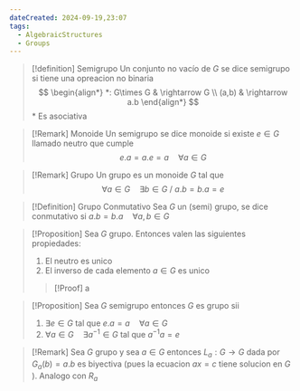 ```yaml
---
dateCreated: 2024-09-19,23:07
tags:
  - AlgebraicStructures
  - Groups
---
```

> [!definition] Semigrupo
>Un conjunto no vacío de $G$ se dice semigrupo si tiene una opreacion no binaria
>$$ \begin{align*} *: G\times G & \rightarrow G \\
>(a,b) & \rightarrow a.b \end{align*} $$
>$*$ Es asociativa


>[!Remark] Monoide
>Un semigrupo se dice monoide si existe $e\in G$ llamado neutro que cumple $$e.a=a.e=a\quad\forall a\in G$$

>[!Remark] Grupo
>Un grupo es un monoide $G$ tal que $$\forall a\in G\quad\exists b\in G \ / \ a.b=b.a=e $$

>[!Definition] Grupo Conmutativo
> Sea $G$ un (semi) grupo, se dice conmutativo si $a.b=b.a \quad\forall a,b\in G$

>[!Proposition]
>Sea $G$ grupo. Entonces valen las siguientes propiedades:
>1. El neutro es unico
>2. El inverso de cada elemento $a\in G$ es unico
>>[!Proof]
>>a

>[!Proposition]
>Sea $G$ semigrupo entonces $G$ es grupo sii 
>1. $\exists e\in G$ tal que $e.a=a\quad \forall a\in G$
>2. $\forall a\in G\quad\exists a^{-1}\in G$ tal que $a^{-1}a=e$

>[!Remark]
>Sea $G$ grupo y sea $a\in G$ entonces $L_{a}:G\rightarrow G$ dada por $G_{a}(b)=a.b$ es biyectiva (pues la ecuacion $ax=c$ tiene solucion en $G$ ). Analogo con $R_{a}$

 